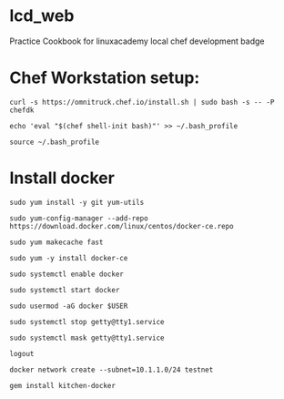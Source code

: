 # lcd_web
Practice Cookbook for linuxacademy local chef development badge

# Chef Workstation setup:
```
curl -s https://omnitruck.chef.io/install.sh | sudo bash -s -- -P chefdk

echo 'eval "$(chef shell-init bash)"' >> ~/.bash_profile

source ~/.bash_profile
```
# Install docker
```
sudo yum install -y git yum-utils

sudo yum-config-manager --add-repo https://download.docker.com/linux/centos/docker-ce.repo

sudo yum makecache fast

sudo yum -y install docker-ce

sudo systemctl enable docker

sudo systemctl start docker

sudo usermod -aG docker $USER

sudo systemctl stop getty@tty1.service

sudo systemctl mask getty@tty1.service

logout

docker network create --subnet=10.1.1.0/24 testnet

gem install kitchen-docker
```
